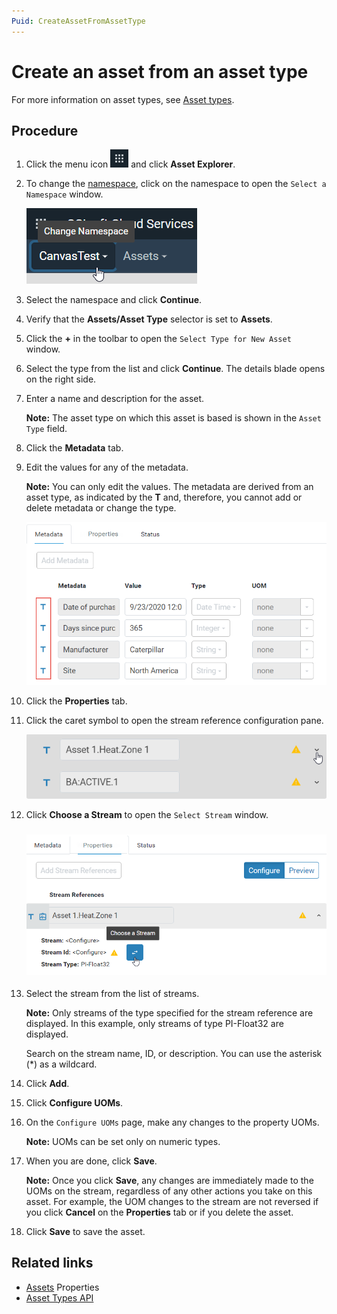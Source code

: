```yaml
---
Puid: CreateAssetFromAssetType
---
```


# Create an asset from an asset type

For more information on asset types, see [Asset types](xref:AssetTypes).

## Procedure

1. Click the menu icon ![menu icon](images/icon_navigation_bigger.png) and click **Asset Explorer**.

2. To change the [namespace](xref:AccountManagementConcepts#introduction-to-namespaces), click on the namespace to open the `Select a Namespace` window.

    ![Namespace icon](images/namespace-icon.png)

3. Select the namespace and click **Continue**.

4. Verify that the **Assets/Asset Type** selector is set to **Assets**.

2. Click the **+** in the toolbar to open the `Select Type for New Asset` window. 

3. Select the type from the list and click **Continue**.
    The details blade opens on the right side.

3. Enter a name and description for the asset.

    **Note:** The asset type on which this asset is based is shown in the `Asset Type` field.

4. Click the **Metadata** tab. 

5. Edit the values for any of the metadata.

    **Note:** You can only edit the values. The metadata are derived from an asset type, as indicated by the **T** and, therefore, you cannot add or delete metadata or change the type.

    ![Metadata fields](images/edit-metadata-fields.png)

7. Click the **Properties** tab.

8. Click the caret symbol to open the stream reference configuration pane. 

    ![](images/stream-reference-caret.png)

9. Click **Choose a Stream** to open the `Select Stream` window.

    ### ![](images/choose-stream.png)

10. Select the stream from the list of streams.

     **Note:** Only streams of the type specified for the stream reference are displayed. In this example, only streams of type PI-Float32 are displayed.

     Search on the stream name, ID, or description. You can use the asterisk (*) as a wildcard.

11. Click **Add**.

12. Click **Configure UOMs**. 

15. On the `Configure UOMs` page, make any changes to the property UOMs.

    **Note:** UOMs can be set only on numeric types.

2. When you are done, click **Save**.

     **Note:** Once you click **Save**, any changes are immediately made to the UOMs on the stream, regardless of any other actions you take on this asset. For example, the UOM changes to the stream are not reversed if you click **Cancel** on the **Properties** tab or if you delete the asset.

3. Click **Save** to save the asset.

## Related links

- [Assets](xref:AssetsProperties) Properties
- [Asset Types API](xref:AssetTypesAPI)